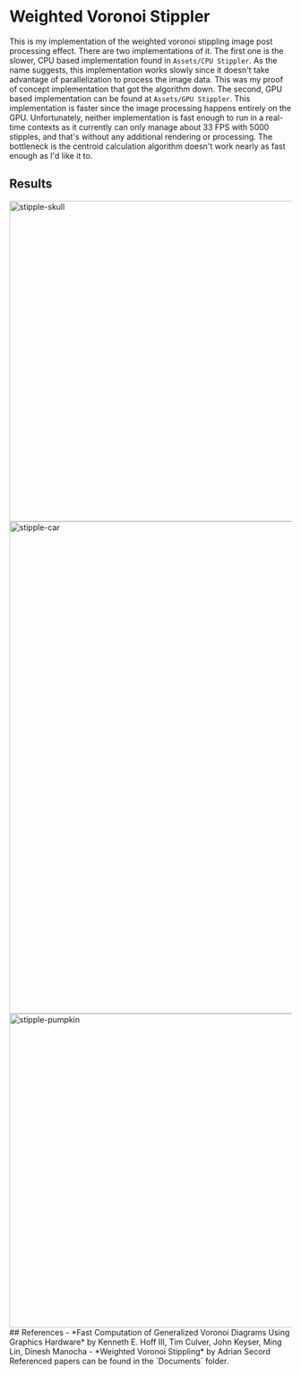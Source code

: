 # Weighted Voronoi Stippler
This is my implementation of the weighted voronoi stippling image post processing effect. There are two implementations of it. The first one is the slower, CPU based implementation found in `Assets/CPU Stippler`. As the name suggests, this implementation works slowly since it doesn't take advantage of parallelization to process the image data. This was my proof of concept implementation that got the algorithm down. The second, GPU based implementation can be found at `Assets/GPU Stippler`. This implementation is faster since the image processing happens entirely on the GPU. Unfortunately, neither implementation is fast enough to run in a real-time contexts as it currently can only manage about 33 FPS with 5000 stipples, and that's without any additional rendering or processing. The bottleneck is the centroid calculation algorithm doesn't work nearly as fast enough as I'd like it to.
## Results
<img width="572" alt="stipple-skull" src="https://github.com/user-attachments/assets/b8ee8bd7-8ca8-476e-a9bc-32bae77cf036">
<img width="878" alt="stipple-car" src="https://github.com/user-attachments/assets/2c84dc51-f653-438b-b282-001e37f73986">
<img width="560" alt="stipple-pumpkin" src="https://github.com/user-attachments/assets/c1b15ac1-cee5-4e02-ae3c-0c6ad6abb9cd">
## References
- *Fast Computation of Generalized Voronoi Diagrams Using Graphics Hardware* by Kenneth E. Hoff III, Tim Culver, John Keyser, Ming Lin, Dinesh Manocha
- *Weighted Voronoi Stippling* by Adrian Secord
Referenced papers can be found in the `Documents` folder.